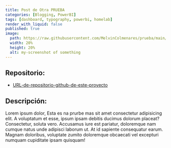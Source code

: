 ```yaml
---
title: Post de Otra PRUEBA
categories: [Blogging, PowerBI]
tags: [dashboard, typography, powerbi, homelab]
render_with_liquid: false
published: true
image:
  path: https://raw.githubusercontent.com/MelvinColmenares/prueba/main/_PFINAL_IMAGENES/MAPA_DETALLE_USD.png
  width: 20%
  height: 20%
  alt: my-screenshot of something
---
```

<!---
img_path: /assets/screenshots/2022-06-28-my-post
image:
  src: my-screenshot.png
  width: 100%
  height: 100%
  alt: my-screenshot of something

image:
  path: https://raw.githubusercontent.com/MelvinColmenares/prueba/main/_PFINAL_IMAGENES/MAPA_DETALLE_CLP.png
-->

## Repositorio:
- [URL-de-repositorio-github-de-este-proyecto](https://github.com/MelvinColmenares/prueba)

## Descripción:
Lorem ipsum dolor, Esta es na prurbe mas sit amet consectetur adipisicing elit. A voluptatum et esse, ipsum ipsam debitis ducimus dolorum placeat? Consectetur, soluta vero. Accusamus iure est pariatur, doloremque nam cumque natus unde adipisci laborum ut. At id sapiente consequatur earum. Magnam doloribus, voluptate zumito doloremque obcaecati vel excepturi numquam cupiditate ipsam quisquam!
